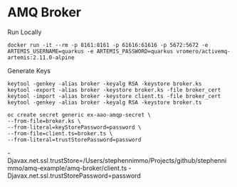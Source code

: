 # AMQ Broker

Run Locally

```
docker run -it --rm -p 8161:8161 -p 61616:61616 -p 5672:5672 -e ARTEMIS_USERNAME=quarkus -e ARTEMIS_PASSWORD=quarkus vromero/activemq-artemis:2.11.0-alpine
```

Generate Keys

```
keytool -genkey -alias broker -keyalg RSA -keystore broker.ks
keytool -export -alias broker -keystore broker.ks -file broker_cert
keytool -import -alias broker -keystore client.ts -file broker_cert
keytool -genkey -alias broker -keyalg RSA -keystore broker.ts
```

```
oc create secret generic ex-aao-amqp-secret \
--from-file=broker.ks \
--from-literal=keyStorePassword=password \
--from-file=client.ts=broker.ts \
--from-literal=trustStorePassword=password
```

-Djavax.net.ssl.trustStore=/Users/stephennimmo/Projects/github/stephennimmo/amq-example/amq-broker/client.ts -Djavax.net.ssl.trustStorePassword=password